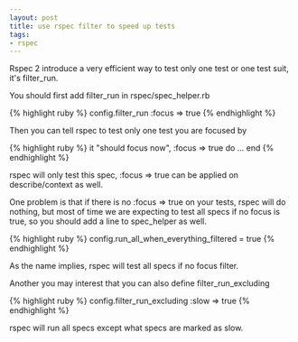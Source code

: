 ```yaml
---
layout: post
title: use rspec filter to speed up tests
tags:
- rspec
---
```

Rspec 2 introduce a very efficient way to test only one test or one test
suit, it's filter_run.

You should first add filter_run in rspec/spec_helper.rb

{% highlight ruby %}
config.filter_run :focus => true
{% endhighlight %}

Then you can tell rspec to test only one test you are focused by

{% highlight ruby %}
it "should focus now", :focus => true do
  ...
end
{% endhighlight %}

rspec will only test this spec, :focus => true can be applied on
describe/context as well.

One problem is that if there is no :focus => true on your tests, rspec
will do nothing, but most of time we are expecting to test all specs if
no focus is true, so you should add a line to spec_helper as well.

{% highlight ruby %}
config.run_all_when_everything_filtered = true
{% endhighlight %}

As the name implies, rspec will test all specs if no focus filter.

Another you may interest that you can also define filter_run_excluding

{% highlight ruby %}
config.filter_run_excluding :slow => true
{% endhighlight %}

rspec will run all specs except what specs are marked as slow.
